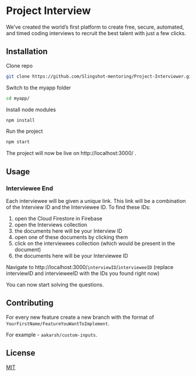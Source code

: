 # Project Interview

We’ve created the world’s first platform to create free, secure, automated, and timed coding interviews to recruit the best talent with just a few clicks.

## Installation
Clone repo
```bash
git clone https://github.com/Slingshot-mentoring/Project-Interviewer.git
```

Switch to the myapp folder

```bash
cd myapp/
```
Install node modules
```bash
npm install
```
Run the project
```bash
npm start
```
The project will now be live on http://localhost:3000/ .

## Usage

### Interviewee End
Each interviewee will be given a unique link. This link will be a combination of the Interview ID and the Interviewee ID. To find these IDs:
1. open the Cloud Firestore in Firebase
2. open the Interviews collection
3. the documents here will be your Interview ID
4. open one of these documents by clicking them
5. click on the interviewees collection (which would be present in the document)
6. the documents here will be your Interviewee ID

Navigate to http://localhost:3000/`interviewID`/`intervieweeID`
(replace interviewID and intervieweeID with the IDs you found right now)

You can now start solving the questions. 

## Contributing
For every new feature create a new branch with the format of `YourFirstName/FeatureYouWantToImplement`. 

For example - `aakarsh/custom-inputs`.

## License
[MIT](https://choosealicense.com/licenses/mit/)